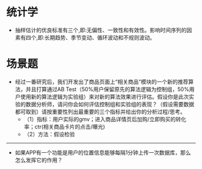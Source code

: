 # 统计学

+ 抽样估计的优良标准有三个,即:无偏性、一致性和有效性。影响时间序列的因素有四个,即:长期趋势、季节变动、循环波动和不规则波动。

# 场景题
+ 经过一番研究后，我们开发出了商品页面上“相关商品”模块的一个新的推荐算法，并且打算通过AB Test（50%用户保留原先的算法逻辑为控制组，50%用户使用新的算法逻辑为实验组）来对新的算法效果进行评估。假设你是此次实验的数据分析师，请问你会如何评估控制组和实验组的表现？（假设需要数据都可取到）请按重要性列出最重要的三个指标并给出你的分析过程/思考。
  - （1）指标：用户实际的gmv；进入商品详情页后加购/立即购买的转化率；ctr(相关商品卡片的点击/曝光)
  - （2）方法：假设检验

---
+ 如果APP有一个功能是用户的位置信息能够每隔1分钟上传一次数据库，那么怎么发挥它的作用？ 








